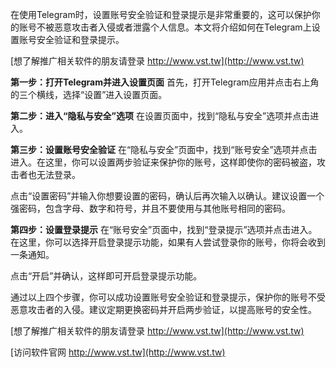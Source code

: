 在使用Telegram时，设置账号安全验证和登录提示是非常重要的，这可以保护你的账号不被恶意攻击者入侵或者泄露个人信息。本文将介绍如何在Telegram上设置账号安全验证和登录提示。

[想了解推广相关软件的朋友请登录 http://www.vst.tw](http://www.vst.tw)

**第一步：打开Telegram并进入设置页面**
首先，打开Telegram应用并点击右上角的三个横线，选择“设置”进入设置页面。

**第二步：进入“隐私与安全”选项**
在设置页面中，找到“隐私与安全”选项并点击进入。

**第三步：设置账号安全验证**
在“隐私与安全”页面中，找到“账号安全”选项并点击进入。在这里，你可以设置两步验证来保护你的账号，这样即使你的密码被盗，攻击者也无法登录。

点击“设置密码”并输入你想要设置的密码，确认后再次输入以确认。建议设置一个强密码，包含字母、数字和符号，并且不要使用与其他账号相同的密码。

**第四步：设置登录提示**
在“账号安全”页面中，找到“登录提示”选项并点击进入。在这里，你可以选择开启登录提示功能，如果有人尝试登录你的账号，你将会收到一条通知。

点击“开启”并确认，这样即可开启登录提示功能。

通过以上四个步骤，你可以成功设置账号安全验证和登录提示，保护你的账号不受恶意攻击者的入侵。建议定期更换密码并开启两步验证，以提高账号的安全性。

[想了解推广相关软件的朋友请登录 http://www.vst.tw](http://www.vst.tw)


[访问软件官网 http://www.vst.tw](http://www.vst.tw)
